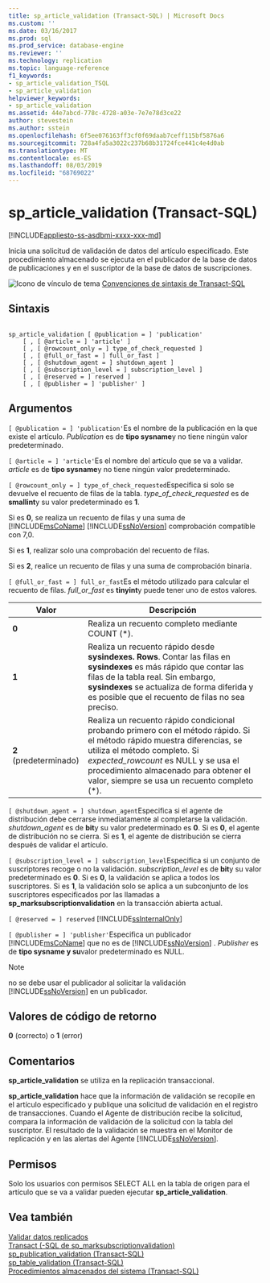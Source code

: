 ```yaml
---
title: sp_article_validation (Transact-SQL) | Microsoft Docs
ms.custom: ''
ms.date: 03/16/2017
ms.prod: sql
ms.prod_service: database-engine
ms.reviewer: ''
ms.technology: replication
ms.topic: language-reference
f1_keywords:
- sp_article_validation_TSQL
- sp_article_validation
helpviewer_keywords:
- sp_article_validation
ms.assetid: 44e7abcd-778c-4728-a03e-7e7e78d3ce22
author: stevestein
ms.author: sstein
ms.openlocfilehash: 6f5ee076163ff3cf0f69daab7ceff115bf5876a6
ms.sourcegitcommit: 728a4fa5a3022c237b68b31724fce441c4e4d0ab
ms.translationtype: MT
ms.contentlocale: es-ES
ms.lasthandoff: 08/03/2019
ms.locfileid: "68769022"
---
```

# <a name="sp_article_validation-transact-sql"></a>sp_article_validation (Transact-SQL)
[!INCLUDE[appliesto-ss-asdbmi-xxxx-xxx-md](../../includes/appliesto-ss-asdbmi-xxxx-xxx-md.md)]

  Inicia una solicitud de validación de datos del artículo especificado. Este procedimiento almacenado se ejecuta en el publicador de la base de datos de publicaciones y en el suscriptor de la base de datos de suscripciones.  
  
 ![Icono de vínculo de tema](../../database-engine/configure-windows/media/topic-link.gif "Icono de vínculo de tema") [Convenciones de sintaxis de Transact-SQL](../../t-sql/language-elements/transact-sql-syntax-conventions-transact-sql.md)  
  
## <a name="syntax"></a>Sintaxis  
  
```  
  
sp_article_validation [ @publication = ] 'publication'  
    [ , [ @article = ] 'article' ]  
    [ , [ @rowcount_only = ] type_of_check_requested ]  
    [ , [ @full_or_fast = ] full_or_fast ]  
    [ , [ @shutdown_agent = ] shutdown_agent ]  
    [ , [ @subscription_level = ] subscription_level ]  
    [ , [ @reserved = ] reserved ]  
    [ , [ @publisher = ] 'publisher' ]  
```  
  
## <a name="arguments"></a>Argumentos  
`[ @publication = ] 'publication'`Es el nombre de la publicación en la que existe el artículo. *Publication* es de **tipo sysname**y no tiene ningún valor predeterminado.  
  
`[ @article = ] 'article'`Es el nombre del artículo que se va a validar. *article* es de **tipo sysname**y no tiene ningún valor predeterminado.  
  
`[ @rowcount_only = ] type_of_check_requested`Especifica si solo se devuelve el recuento de filas de la tabla. *type_of_check_requested* es de **smallint**y su valor predeterminado es **1**.  
  
 Si es **0**, se realiza un recuento de filas y una suma de [!INCLUDE[msCoName](../../includes/msconame-md.md)] [!INCLUDE[ssNoVersion](../../includes/ssnoversion-md.md)] comprobación compatible con 7,0.  
  
 Si es **1**, realizar solo una comprobación del recuento de filas.  
  
 Si es **2**, realice un recuento de filas y una suma de comprobación binaria.  
  
`[ @full_or_fast = ] full_or_fast`Es el método utilizado para calcular el recuento de filas. *full_or_fast* es **tinyint**y puede tener uno de estos valores.  
  
|**Valor**|**Descripción**|  
|---------------|---------------------|  
|**0**|Realiza un recuento completo mediante COUNT (*).|  
|**1**|Realiza un recuento rápido desde **sysindexes. Rows**. Contar las filas en **sysindexes** es más rápido que contar las filas de la tabla real. Sin embargo, **sysindexes** se actualiza de forma diferida y es posible que el recuento de filas no sea preciso.|  
|**2** (predeterminado)|Realiza un recuento rápido condicional probando primero con el método rápido. Si el método rápido muestra diferencias, se utiliza el método completo. Si *expected_rowcount* es NULL y se usa el procedimiento almacenado para obtener el valor, siempre se usa un recuento completo (*).|  
  
`[ @shutdown_agent = ] shutdown_agent`Especifica si el agente de distribución debe cerrarse inmediatamente al completarse la validación. *shutdown_agent* es de **bit**y su valor predeterminado es **0**. Si es **0**, el agente de distribución no se cierra. Si es **1**, el agente de distribución se cierra después de validar el artículo.  
  
`[ @subscription_level = ] subscription_level`Especifica si un conjunto de suscriptores recoge o no la validación. *subscription_level* es de **bit**y su valor predeterminado es **0**. Si es **0**, la validación se aplica a todos los suscriptores. Si es **1**, la validación solo se aplica a un subconjunto de los suscriptores especificados por las llamadas a **sp_marksubscriptionvalidation** en la transacción abierta actual.  
  
`[ @reserved = ] reserved` [!INCLUDE[ssInternalOnly](../../includes/ssinternalonly-md.md)]  
  
`[ @publisher = ] 'publisher'`Especifica un publicador [!INCLUDE[msCoName](../../includes/msconame-md.md)] que no es de [!INCLUDE[ssNoVersion](../../includes/ssnoversion-md.md)] . *Publisher* es de **tipo sysname y su**valor predeterminado es NULL.  
  
> [!NOTE]  
>  no se debe usar el publicador al solicitar la validación [!INCLUDE[ssNoVersion](../../includes/ssnoversion-md.md)] en un publicador.  
  
## <a name="return-code-values"></a>Valores de código de retorno  
 **0** (correcto) o **1** (error)  
  
## <a name="remarks"></a>Comentarios  
 **sp_article_validation** se utiliza en la replicación transaccional.  
  
 **sp_article_validation** hace que la información de validación se recopile en el artículo especificado y publique una solicitud de validación en el registro de transacciones. Cuando el Agente de distribución recibe la solicitud, compara la información de validación de la solicitud con la tabla del suscriptor. El resultado de la validación se muestra en el Monitor de replicación y en las alertas del Agente [!INCLUDE[ssNoVersion](../../includes/ssnoversion-md.md)].  
  
## <a name="permissions"></a>Permisos  
 Solo los usuarios con permisos SELECT ALL en la tabla de origen para el artículo que se va a validar pueden ejecutar **sp_article_validation**.  
  
## <a name="see-also"></a>Vea también  
 [Validar datos replicados](../../relational-databases/replication/validate-data-at-the-subscriber.md)   
 [Transact &#40;-SQL de sp_marksubscriptionvalidation&#41;](../../relational-databases/system-stored-procedures/sp-marksubscriptionvalidation-transact-sql.md)   
 [sp_publication_validation &#40;Transact-SQL&#41;](../../relational-databases/system-stored-procedures/sp-publication-validation-transact-sql.md)   
 [sp_table_validation &#40;Transact-SQL&#41;](../../relational-databases/system-stored-procedures/sp-table-validation-transact-sql.md)   
 [Procedimientos almacenados del sistema &#40;Transact-SQL&#41;](../../relational-databases/system-stored-procedures/system-stored-procedures-transact-sql.md)  
  
  
